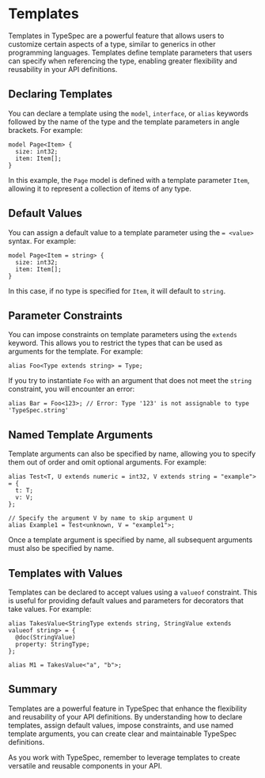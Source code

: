 # Templates

Templates in TypeSpec are a powerful feature that allows users to customize certain aspects of a type, similar to generics in other programming languages. Templates define template parameters that users can specify when referencing the type, enabling greater flexibility and reusability in your API definitions.

## Declaring Templates

You can declare a template using the `model`, `interface`, or `alias` keywords followed by the name of the type and the template parameters in angle brackets. For example:

```typespec
model Page<Item> {
  size: int32;
  item: Item[];
}
```

In this example, the `Page` model is defined with a template parameter `Item`, allowing it to represent a collection of items of any type.

## Default Values

You can assign a default value to a template parameter using the `= <value>` syntax. For example:

```typespec
model Page<Item = string> {
  size: int32;
  item: Item[];
}
```

In this case, if no type is specified for `Item`, it will default to `string`.

## Parameter Constraints

You can impose constraints on template parameters using the `extends` keyword. This allows you to restrict the types that can be used as arguments for the template. For example:

```typespec
alias Foo<Type extends string> = Type;
```

If you try to instantiate `Foo` with an argument that does not meet the `string` constraint, you will encounter an error:

```typespec
alias Bar = Foo<123>; // Error: Type '123' is not assignable to type 'TypeSpec.string'
```

## Named Template Arguments

Template arguments can also be specified by name, allowing you to specify them out of order and omit optional arguments. For example:

```typespec
alias Test<T, U extends numeric = int32, V extends string = "example"> = {
  t: T;
  v: V;
};

// Specify the argument V by name to skip argument U
alias Example1 = Test<unknown, V = "example1">;
```

Once a template argument is specified by name, all subsequent arguments must also be specified by name.

## Templates with Values

Templates can be declared to accept values using a `valueof` constraint. This is useful for providing default values and parameters for decorators that take values. For example:

```typespec
alias TakesValue<StringType extends string, StringValue extends valueof string> = {
  @doc(StringValue)
  property: StringType;
};

alias M1 = TakesValue<"a", "b">;
```

## Summary

Templates are a powerful feature in TypeSpec that enhance the flexibility and reusability of your API definitions. By understanding how to declare templates, assign default values, impose constraints, and use named template arguments, you can create clear and maintainable TypeSpec definitions.

As you work with TypeSpec, remember to leverage templates to create versatile and reusable components in your API.
